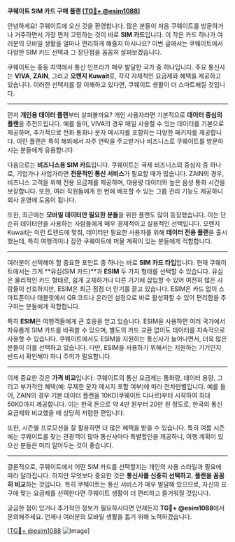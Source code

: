 **쿠웨이트 SIM 카드 구매 플랜 [[TG💪+ @esim1088](https://t.me/s/esim1088)]**

안녕하세요! 쿠웨이트에 오신 것을 환영합니다. 많은 분들이 처음 쿠웨이트를 방문하거나 거주하면서 가장 먼저 고민하는 것이 바로 **SIM 카드**입니다. 이 작은 카드 하나가 여러분의 모바일 생활을 얼마나 편리하게 해줄지 아시나요? 이번 글에서는 쿠웨이트에서 다양한 SIM 카드 선택과 그 장단점을 꼼꼼히 살펴보겠습니다.

쿠웨이트는 중동 지역에서 통신 인프라가 매우 발달한 국가 중 하나입니다. 주요 통신사는 **VIVA**, **ZAIN**, 그리고 **오렌지 Kuwait**로, 각각 자체적인 요금제와 혜택을 제공하고 있습니다. 이러한 선택지를 잘 이해하고 있다면, 쿠웨이트 생활이 더 스마트해질 것입니다.

---

먼저 **개인용 데이터 플랜**부터 살펴볼까요? 개인 사용자라면 기본적으로 **데이터 중심의 플랜**을 추천드립니다. 예를 들어, VIVA의 경우 매일 사용할 수 있는 데이터를 기본으로 제공하며, 추가적으로 전화 통화나 문자 메시지를 포함하는 다양한 패키지를 제공합니다. 이런 플랜은 특히 해외에서 자주 연락을 주고받거나 비즈니스로 쿠웨이트를 방문하시는 분들에게 유용합니다.

다음으로는 **비즈니스용 SIM 카드**입니다. 쿠웨이트는 국제 비즈니스의 중심지 중 하나로, 기업가나 사업가라면 **전문적인 통신 서비스**가 필요할 때가 많습니다. ZAIN의 경우, 비즈니스 고객을 위해 전용 요금제를 제공하며, 대용량 데이터와 높은 음성 통화 시간을 보장합니다. 또한, 여러 직원들에게 한 번에 배포할 수 있는 그룹 관리 기능도 제공하니 회사 운영에 도움이 됩니다.

또한, 최근에는 **모바일 데이터만 필요한 분들**을 위한 플랜도 많이 등장했습니다. 이는 단순히 데이터만을 사용하는 사람들에게 매우 경제적이고 실용적인 선택입니다. 오렌지 Kuwait는 이런 트렌드에 맞춰, 데이터만 필요한 사용자를 위해 **데이터 전용 플랜**을 출시했는데, 특히 여행객이나 잠깐 쿠웨이트에 머물 계획이 있는 분들에게 적합합니다.

---

여러분이 선택해야 할 중요한 포인트 중 하나는 바로 **SIM 카드 타입**입니다. 현재 쿠웨이트에서는 크게 **유심(SIM 카드)**과 **ESIM** 두 가지 형태를 선택할 수 있습니다. 유심은 물리적인 카드 형태로, 쉽게 교체하거나 다른 기기에 삽입할 수 있어 여전히 많은 사람들이 선호하지만, ESIM은 최근 점점 더 인기를 끌고 있습니다. ESIM은 카드 없이 스마트폰이나 태블릿에서 QR 코드나 온라인 설정으로 바로 활성화할 수 있어 편리함을 추구하는 분들에게 적합합니다.

특히 **ESIM**은 여행객들에게 큰 호응을 얻고 있습니다. ESIM을 사용하면 여러 국가에서 자유롭게 SIM 카드를 바꿔쓸 수 있으며, 별도의 카드 교환 없이도 데이터를 지속적으로 사용할 수 있습니다. 쿠웨이트에서도 ESIM을 지원하는 통신사가 늘어나면서, 더욱 많은 분들이 이를 선택하고 있습니다. 다만, ESIM을 사용하기 위해서는 지원하는 기기인지 반드시 확인해야 하니 주의가 필요합니다.

---

이제 중요한 것은 **가격 비교**입니다. 쿠웨이트의 통신 요금제는 통화량, 데이터 용량, 그리고 부가적인 혜택(예: 무제한 문자 메시지 포함 여부)에 따라 천차만별입니다. 예를 들어, ZAIN의 경우 기본 데이터 플랜을 10KD(쿠웨이트 디나르)부터 시작하여 최대 50KD까지 제공합니다. 이는 한국 돈으로 약 4만 원부터 20만 원 정도로, 한국의 통신 요금제와 비교했을 때 상당히 저렴한 편입니다.

또한, 시즌별 프로모션을 잘 활용하면 더 많은 혜택을 받을 수 있습니다. 특히 여름 시즌에는 쿠웨이트를 찾는 관광객이 많아 통신사마다 특별할인을 제공하니, 여행 계획이 있으신 분들은 미리 알아두는 것이 좋습니다.

---

결론적으로, 쿠웨이트에서 어떤 SIM 카드를 선택할지는 개인의 사용 스타일과 필요에 따라 달라집니다. 하지만 무엇보다 중요한 것은 **통신사를 신중히 선택하고**, **플랜을 꼼꼼히 비교**하는 것입니다. 특히 쿠웨이트는 통신 서비스가 매우 발달해 있으므로, 자신의 요구에 맞는 요금제를 선택한다면 쿠웨이트 생활이 더 편리하고 즐거워질 것입니다.

궁금한 점이 있거나 추가적인 정보가 필요하시다면 언제든지 **TG💪+ @esim1088**에서 문의해주세요. 언제나 여러분의 모바일 생활을 돕기 위해 노력하겠습니다.

[[TG💪+ @esim1088](https://t.me/s/esim1088) ![Image](https://i.postimg.cc/Y0z9fWf4/image.png)]